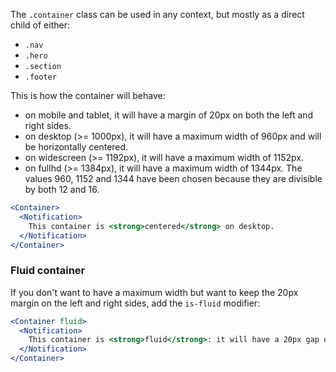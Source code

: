 The `.container` class can be used in any context, but mostly as a direct child of either:

- `.nav`
- `.hero`
- `.section`
- `.footer`

This is how the container will behave:

- on mobile and tablet, it will have a margin of 20px on both the left and right sides.
- on desktop (>= 1000px), it will have a maximum width of 960px and will be horizontally centered.
- on widescreen (>= 1192px), it will have a maximum width of 1152px.
- on fullhd (>= 1384px), it will have a maximum width of 1344px.
The values 960, 1152 and 1344 have been chosen because they are divisible by both 12 and 16.

```jsx
<Container>
  <Notification>
    This container is <strong>centered</strong> on desktop.
  </Notification>
</Container>
```

### Fluid container

If you don't want to have a maximum width but want to keep the 20px margin on the left and right sides, add the `is-fluid` modifier:

```jsx
<Container fluid>
  <Notification>
    This container is <strong>fluid</strong>: it will have a 20px gap on either side, on any viewport size.
  </Notification>
</Container>
```
